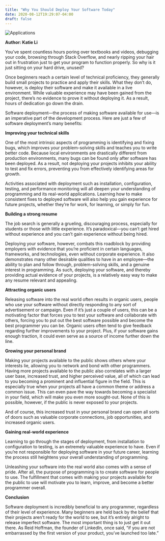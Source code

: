 ```yaml
---
title: "Why You Should Deploy Your Software Today"
date: 2020-08-12T19:29:07-04:00
draft: false
---
```

![Applications](https://cdn.ortexo.com/deploy.png)

**Author: Katie Li**

You’ve spent countless hours poring over textbooks and videos, debugging your code, browsing through Stack Overflow, and nearly ripping your hair out in frustration just to get your program to function properly. So why is it just sitting on your hard drive, unused?

Once beginners reach a certain level of technical proficiency, they generally build small projects to practice and apply their skills. What they don’t do, however, is deploy their software and make it available in a live environment. While valuable experience may have been gained from the project, there’s no evidence to prove it without deploying it. As a result, hours of dedication go down the drain.

Software deployment—the process of making software available for use—is an imperative part of the development process. Here are just a few of software deployment’s many benefits:


**Improving your technical skills**

One of the most intrinsic aspects of programming is identifying and fixing bugs, which improves your problem-solving skills and teaches you to write better code. Because local environments are drastically different from production environments, many bugs can be found only after software has been deployed. As a result, not deploying your projects inhibits your ability to test and fix errors, preventing you from effectively identifying areas for growth.

Activities associated with deployment such as installation, configuration, testing, and performance monitoring will all deepen your understanding of programming and its real-world applications. Learning how to make consistent fixes to deployed software will also help you gain experience for future projects, whether they’re for work, for learning, or simply for fun.


**Building a strong resume**

The job search is generally a grueling, discouraging process, especially for students or those with little experience. It’s  paradoxical—you can’t get hired without experience and you can’t gain experience without being hired.

Deploying your software, however, combats this roadblock by providing employers with evidence that you’re proficient in certain languages, frameworks, and technologies, even without corporate experience. It also demonstrates many other desirable qualities to have in an employee—the ability to plan and follow through, problem-solving skills, and a genuine interest in programming. As such, deploying your software, and thereby providing actual evidence of your projects, is a relatively easy way to make any resume relevant and appealing.


**Attracting organic users**

Releasing software into the real world often results in organic users, people who use your software without directly responding to any sort of advertisement or campaign. Even if it’s just a couple of users, this can be a motivating factor that forces you to test your software and collaborate with others, forcing you to put out the best software possible and become the best programmer you can be. Organic users often tend to  give feedback regarding further improvements to your project. Plus, if your software gains enough traction, it could even serve as a source of income further down the line.


**Growing your personal brand**

Making your projects available to the public shows others where your interests lie, allowing you to network and bond with other programmers. Having more projects available to the public also correlates with a larger user base, increased trust, and higher perceived value, all of which can  lead to you becoming a prominent and influential figure in the field. This is especially true when your projects all have a common theme or address a common issue. This can even pave the way towards becoming a specialist in your field, which will make you even more sought-out. None of this is possible, however, if the public is never exposed to  your projects.

And of course, this increased trust in your personal brand can open all sorts of doors such as valuable corporate connections, job opportunities, and increased organic users.


**Gaining real-world experience**

Learning to go through the stages of deployment, from installation to configuration to testing, is an extremely valuable experience to have. Even if you’re not responsible for deploying software in your future career, learning the process still heightens your overall understanding of programming.

Unleashing your software into the real world also comes with a sense of pride. After all, the purpose of programming is to create software for people to use. The fulfillment that comes with making your projects available for the public to use will motivate you to learn, improve, and become a better programmer overall.


**Conclusion**

Software deployment is incredibly beneficial to any programmer, regardless of their level of experience. Many beginners are held back by the belief that their projects aren’t ready for the world to see, but it’s entirely alright to release imperfect software. The most important thing is to just get it out there. As Reid Hoffman, the founder of LinkedIn, once said, “if you are not embarrassed by the first version of your product, you’ve launched too late.”
